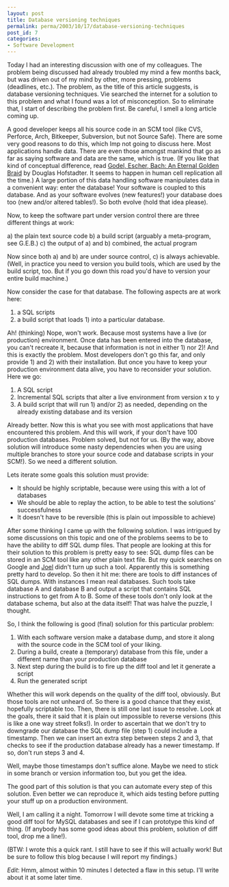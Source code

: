 ```yaml
---
layout: post
title: Database versioning techniques
permalink: perma/2003/10/17/database-versioning-techniques
post_id: 7
categories: 
- Software Development
---
```


Today I had an interesting discussion with one of my colleagues. The problem being discussed had already troubled my mind a few months back, but was driven out of my mind by other, more pressing, problems (deadlines, etc.). The problem, as the title of this article suggests, is database versioning techniques. Vie searched the internet for a solution to this problem and what I found was a lot of misconception. So to eliminate that, I start of describing the problem first. Be careful, I smell a long article coming up.

A good developer keeps all his source code in an SCM tool (like CVS, Perforce, Arch, Bitkeeper, Subversion, but not Source Safe). There are some very good reasons to do this, which Imp not going to discuss here. Most applications handle data. There are even those amongst mankind that go as far as saying software and data are the same, which is true. (If you like that kind of conceptual difference, read [Godel, Escher, Bach: An Eternal Golden Braid](http:/www.amazon.com/exec/obidos/tg/detail/-/0465026567/qid=1066342116) by Douglas Hofstadter. It seems to happen in human cell replication all the time.) A large portion of this data handling software manipulates data in a convenient way: enter the database! Your software is coupled to this database. And as your software evolves (new features!) your database does too (new and/or altered tables!). So both evolve (hold that idea please).

Now, to keep the software part under version control there are three different things at work:

a) the plain text source code
b) a build script (arguably a meta-program, see G.E.B.)
c) the output of a) and b) combined, the actual program

Now since both a) and b) are under source control, c) is always achievable. (Well, in practice you need to version you build tools, which are used by the build script, too. But if you go down this road you'd have to version your entire build machine.)

Now consider the case for that database. The following aspects are at work here:

1. a SQL scripts
2. a build script that loads 1) into a particular database.

Ah! (thinking) Nope, won't work. Because most systems have a live (or production) environment. Once data has been entered into the database, you can't recreate it, because that information is not in either 1) nor 2)! And this is exactly the problem. Most developers don't go this far, and only provide 1) and 2) with their installation. But once you have to keep your production environment data alive, you have to reconsider your solution. Here we go:

1. A SQL script
2. Incremental SQL scripts that alter a live environment from version x to y
3. A build script that will run 1) and/or 2) as needed, depending on the already existing database and its version

Already better. Now this is what you see with most applications that have encountered this problem. And this will work, if your don't have 100 production databases. Problem solved, but not for us. (By the way, above solution will introduce some nasty dependencies when you are using multiple branches to store your source code and database scripts in your SCM!). So we need a different solution.

Lets iterate some goals this solution must provide:

 * It should be highly scriptable, because were using this with a lot of databases
 * We should be able to replay the action, to be able to test the solutions' successfulness
 * It doesn't have to be reversible (this is plain out impossible to achieve)

After some thinking I came up with the following solution. I was intrigued by some discussions on this topic and one of the problems seems to be to have the ability to diff SQL dump files. That people are looking at this for their solution to this problem is pretty easy to see: SQL dump files can be stored in an SCM tool like any other plain text file. But my quick searches on Google and [Joel](http:/www.joelonsoftware.com/) didn't turn up such a tool. Apparently this is something pretty hard to develop. So then it hit me: there are tools to diff instances of SQL dumps. With instances I mean real databases. Such tools take database A and database B and output a script that contains SQL instructions to get from A to B. Some of these tools don't only look at the database schema, but also at the data itself! That was halve the puzzle, I thought.

So, I think the following is good (final) solution for this particular problem:

1. With each software version make a database dump, and store it along with the source code in the SCM tool of your liking.
2. During a build, create a (temporary) database from this file, under a different name than your production database
3. Next step during the build is to fire up the diff tool and let it generate a script
4. Run the generated script

Whether this will work depends on the quality of the diff tool, obviously. But those tools are not unheard of. So there is a good chance that they exist, hopefully scriptable too. Then, there is still one last issue to resolve. Look at the goals, there it said that it is plain out impossible to reverse versions (this is like a one way street folks!). In order to ascertain that we don't try to downgrade our database the SQL dump file (step 1) could include a timestamp. Then we can insert an extra step between steps 2 and 3, that checks to see if the production database already has a newer timestamp. If so, don't run steps 3 and 4.

Well, maybe those timestamps don't suffice alone. Maybe we need to stick in some branch or version information too, but you get the idea.

The good part of this solution is that you can automate every step of this solution. Even better we can reproduce it, which aids testing before putting your stuff up on a production environment.

Well, I am calling it a night. Tomorrow I will devote some time at tricking a good diff tool for MySQL databases and see if I can prototype this kind of thing. (If anybody has some good ideas about this problem, solution of diff tool, drop me a line!).

(BTW: I wrote this a quick rant. I still have to see if this will actually work! But be sure to follow this blog because I will report my findings.)

*Edit*: Hmm, almost within 10 minutes I detected a flaw in this setup. I'll write about it at some later time.
